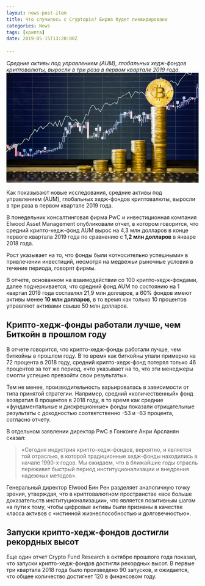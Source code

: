 ```yaml
---
layout: news-post-item
title: Что случилось с Cryptopia? Биржа будет ликвидирована
categories: News
tags: [крипта]
date: 2019-05-15T13:20:00Z

---
```

*Средние активы под управлением (AUM), глобальных хедж-фондов криптовалюты, выросли в три раза в первом квартале 2019 года.*
![btc рост](/images/news/hedge.jpg)


Как показывают новые исследования, средние активы под управлением (AUM), глобальных хедж-фондов криптовалюты, выросли в три раза в первом квартале 2019 года.

В понедельник консалтинговая фирма PwC и инвестиционная компания Elwood Asset Management опубликовали отчет, в котором говорится, что средний крипто-хедж-фонд AUM вырос на 4,3 млн долларов в конце первого квартала 2019 года по сравнению с __1,2 млн долларов__ в январе 2018 года.

Рост указывает на то, что фонды были «относительно успешными» в привлечении инвестиций, несмотря на медвежьи рыночные условия в течение периода, говорят фирмы.

В отчете, основанном на взаимодействии со 100 крипто-хедж-фондами, далее подчеркивается, что средний фонд AUM по состоянию на 1 квартал 2019 года составлял 21,9 млн долларов, а 60% фондов имеют активы менее __10 млн долларов__, в то время как только 10 процентов управляют активами свыше 50 млн долларов.

## Крипто-хедж-фонды работали лучше, чем Биткойн в прошлом году
В отчете говорится, что крипто-хедж-фонды работали лучше, чем биткойны в прошлом году. В то время как биткойны упали примерно на 72 процента в 2018 году, средний крипто-хедж-фонд потерял только 46 процентов за тот же период, «что указывает на то, что эти менеджеры смогли успешно превзойти свои результаты».

Тем не менее, производительность варьировалась в зависимости от типа принятой стратегии. Например, средний «количественный» фонд возвратил 8 процентов в 2018 году, в то время как средние «фундаментальные и дискреционные» фонды показали отрицательные результаты с доходностью соответственно -53 и -63 процента, согласно отчету.

В отдельном заявлении директор PwC в Гонконге Анри Арсланян сказал:

> «Сегодня индустрия крипто-хедж-фондов, вероятно, и является той отраслью, в которой традиционные хедж-фонды находились в начале 1990-х годов. Мы ожидаем, что в ближайшие годы отрасль переживет быстрый период институционализации и внедрения надежных методов».

Генеральный директор Elwood Бин Рен разделяет аналогичную точку зрения, утверждая, что в криптовалютном пространстве «все больше доказательств институционализации», что является позитивным шагом на пути к тому, чтобы цифровые активы были признаны в качестве класса активов с «истинной жизнеспособностью и долговечностью».

## Запуски крипто-хедж-фондов достигли рекордных высот

Еще один отчет Crypto Fund Research в октябре прошлого года показал, что запуски крипто-хедж-фондов достигли рекордных высот. В первые три квартала 2018 года было произведено 90 запусков, и ожидается, что общее количество достигнет 120 в финансовом году.
